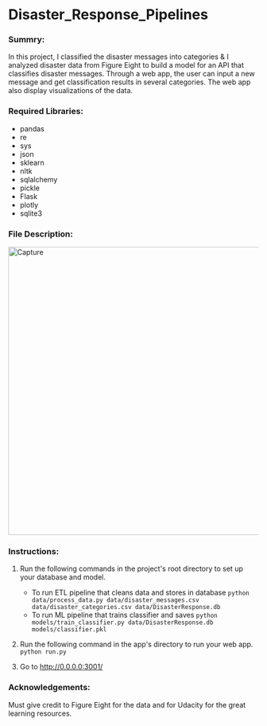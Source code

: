 # Disaster_Response_Pipelines


### Summry:
In this project, I classified the disaster messages into categories & I analyzed disaster data from Figure Eight to build a model for an API that classifies disaster messages. Through a web app, the user can input a new message and get classification results in several categories. The web app also display visualizations of the data.


###  Required Libraries:
* pandas
* re
* sys
* json
* sklearn
* nltk
* sqlalchemy
* pickle
* Flask
* plotly
* sqlite3


### File Description:
<img width="579" alt="Capture" src="https://user-images.githubusercontent.com/63408099/143288909-ed41b517-e51c-46aa-af8c-7dfaa7199ada.PNG">


### Instructions:
1. Run the following commands in the project's root directory to set up your database and model.

    - To run ETL pipeline that cleans data and stores in database
        `python data/process_data.py data/disaster_messages.csv data/disaster_categories.csv data/DisasterResponse.db`
    - To run ML pipeline that trains classifier and saves
        `python models/train_classifier.py data/DisasterResponse.db models/classifier.pkl`

2. Run the following command in the app's directory to run your web app.
    `python run.py`

3. Go to http://0.0.0.0:3001/


###  Acknowledgements:
Must give credit to Figure Eight for the data and for Udacity for the great learning resources.

